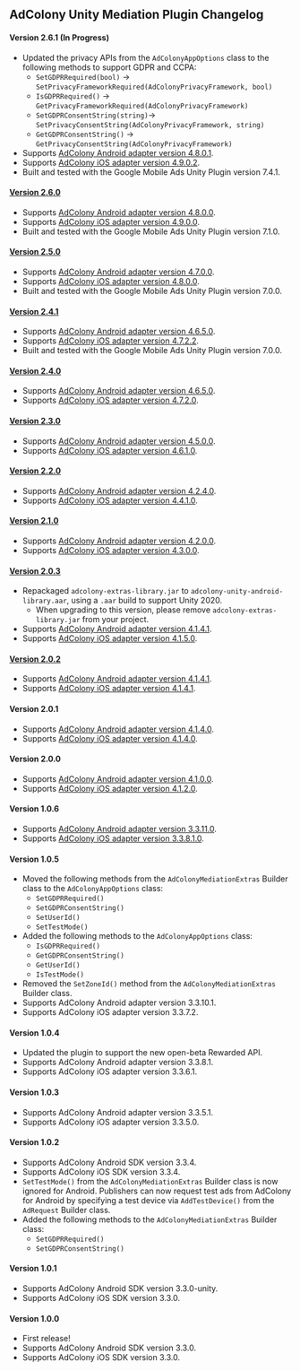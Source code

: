 ## AdColony Unity Mediation Plugin Changelog

#### Version 2.6.1 (In Progress)
- Updated the privacy APIs from the `AdColonyAppOptions` class to the following methods to support GDPR and CCPA:
  * `SetGDPRRequired(bool)` -> `SetPrivacyFrameworkRequired(AdColonyPrivacyFramework, bool)`
  * `IsGDPRRequired()` -> `GetPrivacyFrameworkRequired(AdColonyPrivacyFramework)`
  * `SetGDPRConsentString(string)`-> `SetPrivacyConsentString(AdColonyPrivacyFramework, string)`
  * `GetGDPRConsentString()` -> `GetPrivacyConsentString(AdColonyPrivacyFramework)`
- Supports [AdColony Android adapter version 4.8.0.1](https://github.com/googleads/googleads-mobile-android-mediation/blob/main/ThirdPartyAdapters/adcolony/CHANGELOG.md#version-4801).
- Supports [AdColony iOS adapter version 4.9.0.2](https://github.com/googleads/googleads-mobile-ios-mediation/blob/main/adapters/AdColony/CHANGELOG.md#version-4902).
- Built and tested with the Google Mobile Ads Unity Plugin version 7.4.1.

#### [Version 2.6.0](https://dl.google.com/googleadmobadssdk/mediation/unity/adcolony/AdColonyUnityAdapter-2.6.0.zip)
- Supports [AdColony Android adapter version 4.8.0.0](https://github.com/googleads/googleads-mobile-android-mediation/blob/main/ThirdPartyAdapters/adcolony/CHANGELOG.md#version-4800).
- Supports [AdColony iOS adapter version 4.9.0.0](https://github.com/googleads/googleads-mobile-ios-mediation/blob/main/adapters/AdColony/CHANGELOG.md#version-4900).
- Built and tested with the Google Mobile Ads Unity Plugin version 7.1.0.

#### [Version 2.5.0](https://dl.google.com/googleadmobadssdk/mediation/unity/adcolony/AdColonyUnityAdapter-2.5.0.zip)
- Supports [AdColony Android adapter version 4.7.0.0](https://github.com/googleads/googleads-mobile-android-mediation/blob/main/ThirdPartyAdapters/adcolony/CHANGELOG.md#version-4700).
- Supports [AdColony iOS adapter version 4.8.0.0](https://github.com/googleads/googleads-mobile-ios-mediation/blob/main/adapters/AdColony/CHANGELOG.md#version-4800).
- Built and tested with the Google Mobile Ads Unity Plugin version 7.0.0.

#### [Version 2.4.1](https://dl.google.com/googleadmobadssdk/mediation/unity/adcolony/AdColonyUnityAdapter-2.4.1.zip)
- Supports [AdColony Android adapter version 4.6.5.0](https://github.com/googleads/googleads-mobile-android-mediation/blob/main/ThirdPartyAdapters/adcolony/CHANGELOG.md#version-4650).
- Supports [AdColony iOS adapter version 4.7.2.2](https://github.com/googleads/googleads-mobile-ios-mediation/blob/main/adapters/AdColony/CHANGELOG.md#version-4722).
- Built and tested with the Google Mobile Ads Unity Plugin version 7.0.0.

#### [Version 2.4.0](https://dl.google.com/googleadmobadssdk/mediation/unity/adcolony/AdColonyUnityAdapter-2.4.0.zip)
- Supports [AdColony Android adapter version 4.6.5.0](https://github.com/googleads/googleads-mobile-android-mediation/blob/main/ThirdPartyAdapters/adcolony/CHANGELOG.md#version-4650).
- Supports [AdColony iOS adapter version 4.7.2.0](https://github.com/googleads/googleads-mobile-ios-mediation/blob/main/adapters/AdColony/CHANGELOG.md#version-4720).

#### [Version 2.3.0](https://dl.google.com/googleadmobadssdk/mediation/unity/adcolony/AdColonyUnityAdapter-2.3.0.zip)
- Supports [AdColony Android adapter version 4.5.0.0](https://github.com/googleads/googleads-mobile-android-mediation/blob/main/ThirdPartyAdapters/adcolony/CHANGELOG.md#version-4500).
- Supports [AdColony iOS adapter version 4.6.1.0](https://github.com/googleads/googleads-mobile-ios-mediation/blob/main/adapters/AdColony/CHANGELOG.md#version-4610).

#### [Version 2.2.0](https://dl.google.com/googleadmobadssdk/mediation/unity/adcolony/AdColonyUnityAdapter-2.2.0.zip)
- Supports [AdColony Android adapter version 4.2.4.0](https://github.com/googleads/googleads-mobile-android-mediation/blob/main/ThirdPartyAdapters/adcolony/CHANGELOG.md#version-4240).
- Supports [AdColony iOS adapter version 4.4.1.0](https://github.com/googleads/googleads-mobile-ios-mediation/blob/main/adapters/AdColony/CHANGELOG.md#version-4410).

#### [Version 2.1.0](https://dl.google.com/googleadmobadssdk/mediation/unity/adcolony/AdColonyUnityAdapter-2.1.0.zip)
- Supports [AdColony Android adapter version 4.2.0.0](https://github.com/googleads/googleads-mobile-android-mediation/blob/main/ThirdPartyAdapters/adcolony/CHANGELOG.md#version-4200).
- Supports [AdColony iOS adapter version 4.3.0.0](https://github.com/googleads/googleads-mobile-ios-mediation/blob/main/adapters/AdColony/CHANGELOG.md#version-4300).

#### [Version 2.0.3](https://dl.google.com/googleadmobadssdk/mediation/unity/adcolony/AdColonyUnityAdapter-2.0.3.zip)
- Repackaged `adcolony-extras-library.jar` to `adcolony-unity-android-library.aar`, using a `.aar` build to support Unity 2020.
  * When upgrading to this version, please remove `adcolony-extras-library.jar` from your project.
- Supports [AdColony Android adapter version 4.1.4.1](https://github.com/googleads/googleads-mobile-android-mediation/blob/main/ThirdPartyAdapters/adcolony/CHANGELOG.md#version-4141).
- Supports [AdColony iOS adapter version 4.1.5.0](https://github.com/googleads/googleads-mobile-ios-mediation/blob/main/adapters/AdColony/CHANGELOG.md#version-4150).

#### [Version 2.0.2](https://dl.google.com/googleadmobadssdk/mediation/unity/adcolony/AdColonyUnityAdapter-2.0.2.zip)
- Supports [AdColony Android adapter version 4.1.4.1](https://github.com/googleads/googleads-mobile-android-mediation/blob/main/ThirdPartyAdapters/adcolony/CHANGELOG.md#version-4141).
- Supports [AdColony iOS adapter version 4.1.4.1](https://github.com/googleads/googleads-mobile-ios-mediation/blob/main/adapters/AdColony/CHANGELOG.md#version-4141).

#### Version 2.0.1
- Supports [AdColony Android adapter version 4.1.4.0](https://github.com/googleads/googleads-mobile-android-mediation/blob/main/ThirdPartyAdapters/adcolony/CHANGELOG.md#version-4140).
- Supports [AdColony iOS adapter version 4.1.4.0](https://github.com/googleads/googleads-mobile-ios-mediation/blob/main/adapters/AdColony/CHANGELOG.md#version-4140).

#### Version 2.0.0
- Supports [AdColony Android adapter version 4.1.0.0](https://github.com/googleads/googleads-mobile-android-mediation/blob/main/ThirdPartyAdapters/adcolony/CHANGELOG.md#version-4100).
- Supports [AdColony iOS adapter version 4.1.2.0](https://github.com/googleads/googleads-mobile-ios-mediation/blob/main/adapters/AdColony/CHANGELOG.md#version-4120).

#### Version 1.0.6
- Supports [AdColony Android adapter version 3.3.11.0](https://github.com/googleads/googleads-mobile-android-mediation/blob/main/ThirdPartyAdapters/adcolony/CHANGELOG.md#version-33110).
- Supports [AdColony iOS adapter version 3.3.8.1.0](https://github.com/googleads/googleads-mobile-ios-mediation/blob/main/adapters/AdColony/CHANGELOG.md#version-33810).

#### Version 1.0.5
- Moved the following methods from the `AdColonyMediationExtras` Builder class to the `AdColonyAppOptions` class:
  * `SetGDPRRequired()`
  * `SetGDPRConsentString()`
  * `SetUserId()`
  * `SetTestMode()`
- Added the following methods to the `AdColonyAppOptions` class:
  * `IsGDPRRequired()`
  * `GetGDPRConsentString()`
  * `GetUserId()`
  * `IsTestMode()`
- Removed the `SetZoneId()` method from the `AdColonyMediationExtras` Builder class.
- Supports AdColony Android adapter version 3.3.10.1.
- Supports AdColony iOS adapter version 3.3.7.2.

#### Version 1.0.4
- Updated the plugin to support the new open-beta Rewarded API.
- Supports AdColony Android adapter version 3.3.8.1.
- Supports AdColony iOS adapter version 3.3.6.1.

#### Version 1.0.3
- Supports AdColony Android adapter version 3.3.5.1.
- Supports AdColony iOS adapter version 3.3.5.0.

#### Version 1.0.2
- Supports AdColony Android SDK version 3.3.4.
- Supports AdColony iOS SDK version 3.3.4.
- `SetTestMode()` from the `AdColonyMediationExtras` Builder class is now ignored for Android. Publishers can now request test ads from AdColony for Android by specifying a test device via `AddTestDevice()` from the `AdRequest` Builder class.
- Added the following methods to the `AdColonyMediationExtras` Builder class:
  * `SetGDPRRequired()`
  * `SetGDPRConsentString()`

#### Version 1.0.1
- Supports AdColony Android SDK version 3.3.0-unity.
- Supports AdColony iOS SDK version 3.3.0.

#### Version 1.0.0
- First release!
- Supports AdColony Android SDK version 3.3.0.
- Supports AdColony iOS SDK version 3.3.0.
